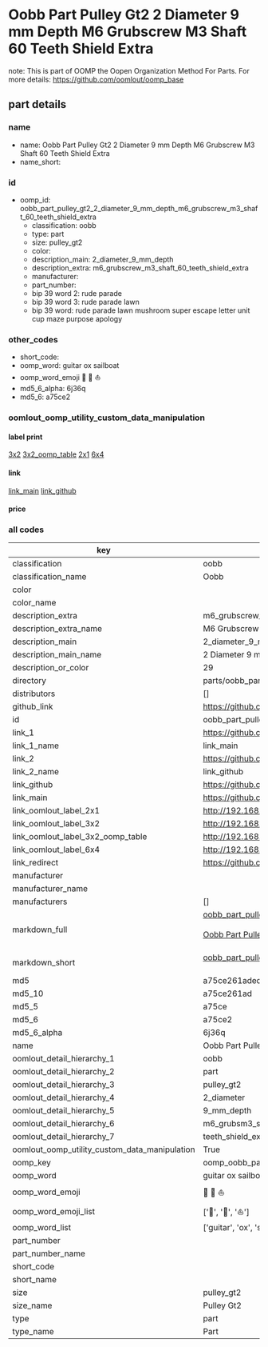 # Oobb Part Pulley Gt2 2 Diameter 9 mm Depth M6 Grubscrew M3 Shaft 60 Teeth Shield Extra  

note: This is part of OOMP the Oopen Organization Method For Parts. For more details: https://github.com/oomlout/oomp_base

##  part details
  







### name
* name: Oobb Part Pulley Gt2 2 Diameter 9 mm Depth M6 Grubscrew M3 Shaft 60 Teeth Shield Extra
* name_short: 
### id
* oomp_id: oobb_part_pulley_gt2_2_diameter_9_mm_depth_m6_grubscrew_m3_shaft_60_teeth_shield_extra
  * classification: oobb
  * type: part
  * size: pulley_gt2
  * color: 
  * description_main: 2_diameter_9_mm_depth
  * description_extra: m6_grubscrew_m3_shaft_60_teeth_shield_extra
  * manufacturer: 
  * part_number: 
  * bip 39 word 2: rude parade
  * bip 39 word 3: rude parade lawn
  * bip 39 word: rude parade lawn mushroom super escape letter unit cup maze purpose apology

### other_codes
* short_code: 
* oomp_word: guitar ox sailboat
* oomp_word_emoji :guitar: :ox: :sailboat:
* md5_6_alpha: 6j36q
* md5_6: a75ce2






### oomlout_oomp_utility_custom_data_manipulation
#### label print
[3x2](http://192.168.1.245:1112/?label=oomp%206j36q)
[3x2_oomp_table](http://192.168.1.108:1112/?label=oomp%206j36q)
[2x1](http://192.168.1.242:1112/?label=oomp%206j36q)
[6x4](http://192.168.1.55:1112/?label=oomp%206j36q)    

#### link

[link_main](https://github.com/oomlout/oomlout_oomp_version_1_messy/tree/main/parts/oobb_part_pulley_gt2_2_diameter_9_mm_depth_m6_grubscrew_m3_shaft_60_teeth_shield_extra) [link_github](https://github.com/oomlout/oomlout_oomp_version_1_messy/tree/main/parts/oobb_part_pulley_gt2_2_diameter_9_mm_depth_m6_grubscrew_m3_shaft_60_teeth_shield_extra)                             

#### price







### all codes 
| key | value |  
| --- | --- |  
| classification | oobb |  
| classification_name | Oobb |  
| color |  |  
| color_name |  |  
| description_extra | m6_grubscrew_m3_shaft_60_teeth_shield_extra |  
| description_extra_name | M6 Grubscrew M3 Shaft 60 Teeth Shield Extra |  
| description_main | 2_diameter_9_mm_depth |  
| description_main_name | 2 Diameter 9 mm Depth |  
| description_or_color | 29 |  
| directory | parts/oobb_part_pulley_gt2_2_diameter_9_mm_depth_m6_grubscrew_m3_shaft_60_teeth_shield_extra |  
| distributors | [] |  
| github_link | https://github.com/oomlout/oomlout_oomp_part_src/tree/main/parts/oobb_part_pulley_gt2_2_diameter_9_mm_depth_m6_grubscrew_m3_shaft_60_teeth_shield_extra |  
| id | oobb_part_pulley_gt2_2_diameter_9_mm_depth_m6_grubscrew_m3_shaft_60_teeth_shield_extra |  
| link_1 | https://github.com/oomlout/oomlout_oomp_version_1_messy/tree/main/parts/oobb_part_pulley_gt2_2_diameter_9_mm_depth_m6_grubscrew_m3_shaft_60_teeth_shield_extra |  
| link_1_name | link_main |  
| link_2 | https://github.com/oomlout/oomlout_oomp_version_1_messy/tree/main/parts/oobb_part_pulley_gt2_2_diameter_9_mm_depth_m6_grubscrew_m3_shaft_60_teeth_shield_extra |  
| link_2_name | link_github |  
| link_github | https://github.com/oomlout/oomlout_oomp_version_1_messy/tree/main/parts/oobb_part_pulley_gt2_2_diameter_9_mm_depth_m6_grubscrew_m3_shaft_60_teeth_shield_extra |  
| link_main | https://github.com/oomlout/oomlout_oomp_version_1_messy/tree/main/parts/oobb_part_pulley_gt2_2_diameter_9_mm_depth_m6_grubscrew_m3_shaft_60_teeth_shield_extra |  
| link_oomlout_label_2x1 | http://192.168.1.242:1112/?label=oomp%206j36q |  
| link_oomlout_label_3x2 | http://192.168.1.245:1112/?label=oomp%206j36q |  
| link_oomlout_label_3x2_oomp_table | http://192.168.1.108:1112/?label=oomp%206j36q |  
| link_oomlout_label_6x4 | http://192.168.1.55:1112/?label=oomp%206j36q |  
| link_redirect | https://github.com/oomlout/oomlout_oomp_version_1_messy/tree/main/parts/oobb_part_pulley_gt2_2_diameter_9_mm_depth_m6_grubscrew_m3_shaft_60_teeth_shield_extra |  
| manufacturer |  |  
| manufacturer_name |  |  
| manufacturers | [] |  
| markdown_full | [oobb_part_pulley_gt2_2_diameter_9_mm_depth_m6_grubscrew_m3_shaft_60_teeth_shield_extra](none)<br>[](none)<br>[Oobb Part Pulley Gt2 2 Diameter 9 Mm Depth M6 Grubscrew M3 Shaft 60 Teeth Shield Extra](none)<br><br> |  
| markdown_short | [oobb_part_pulley_gt2_2_diameter_9_mm_depth_m6_grubscrew_m3_shaft_60_teeth_shield_extra](none)<br><br> |  
| md5 | a75ce261adedb011346cd91cfc2805e7 |  
| md5_10 | a75ce261ad |  
| md5_5 | a75ce |  
| md5_6 | a75ce2 |  
| md5_6_alpha | 6j36q |  
| name | Oobb Part Pulley Gt2 2 Diameter 9 mm Depth M6 Grubscrew M3 Shaft 60 Teeth Shield Extra |  
| oomlout_detail_hierarchy_1 | oobb |  
| oomlout_detail_hierarchy_2 | part |  
| oomlout_detail_hierarchy_3 | pulley_gt2 |  
| oomlout_detail_hierarchy_4 | 2_diameter |  
| oomlout_detail_hierarchy_5 | 9_mm_depth |  
| oomlout_detail_hierarchy_6 | m6_grubsm3_shaft_60 |  
| oomlout_detail_hierarchy_7 | teeth_shield_extra |  
| oomlout_oomp_utility_custom_data_manipulation | True |  
| oomp_key | oomp_oobb_part_pulley_gt2_2_diameter_9_mm_depth_m6_grubscrew_m3_shaft_60_teeth_shield_extra |  
| oomp_word | guitar ox sailboat |  
| oomp_word_emoji | :guitar: :ox: :sailboat: |  
| oomp_word_emoji_list | [':guitar:', ':ox:', ':sailboat:'] |  
| oomp_word_list | ['guitar', 'ox', 'sailboat'] |  
| part_number |  |  
| part_number_name |  |  
| short_code |  |  
| short_name |  |  
| size | pulley_gt2 |  
| size_name | Pulley Gt2 |  
| type | part |  
| type_name | Part |  
